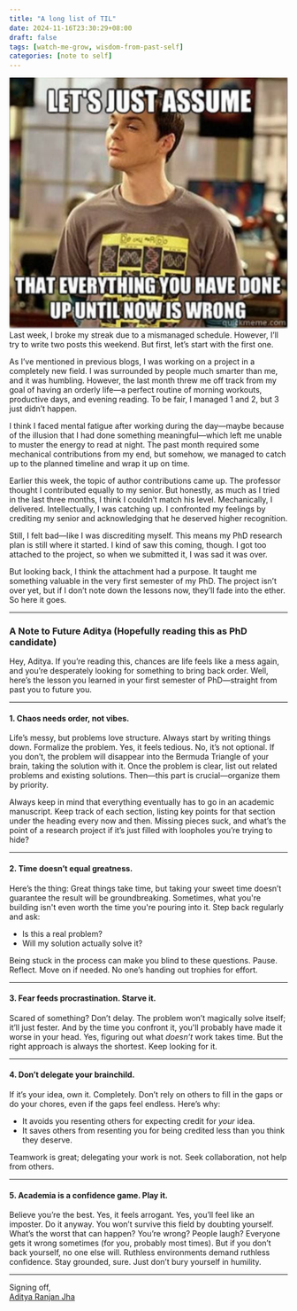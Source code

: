 ```yaml
---
title: "A long list of TIL"
date: 2024-11-16T23:30:29+08:00
draft: false
tags: [watch-me-grow, wisdom-from-past-self]
categories: [note to self]
---
```

![](image.png)
Last week, I broke my streak due to a mismanaged schedule. However, I’ll try to write two posts this weekend. But first, let’s start with the first one.  

As I’ve mentioned in previous blogs, I was working on a project in a completely new field. I was surrounded by people much smarter than me, and it was humbling. However, the last month threw me off track from my goal of having an orderly life—a perfect routine of morning workouts, productive days, and evening reading. To be fair, I managed 1 and 2, but 3 just didn’t happen.  

I think I faced mental fatigue after working during the day—maybe because of the illusion that I had done something meaningful—which left me unable to muster the energy to read at night. The past month required some mechanical contributions from my end, but somehow, we managed to catch up to the planned timeline and wrap it up on time.

Earlier this week, the topic of author contributions came up. The professor thought I contributed equally to my senior. But honestly, as much as I tried in the last three months, I think I couldn’t match his level. Mechanically, I delivered. Intellectually, I was catching up. I confronted my feelings by crediting my senior and acknowledging that he deserved higher recognition.  

Still, I felt bad—like I was discrediting myself. This means my PhD research plan is still where it started. I kind of saw this coming, though. I got too attached to the project, so when we submitted it, I was sad it was over.  

But looking back, I think the attachment had a purpose. It taught me something valuable in the very first semester of my PhD. The project isn’t over yet, but if I don’t note down the lessons now, they’ll fade into the ether. So here it goes.

---

### A Note to Future Aditya (Hopefully reading this as PhD candidate)  

Hey, Aditya. If you’re reading this, chances are life feels like a mess again, and you’re desperately looking for something to bring back order. Well, here’s the lesson you learned in your first semester of PhD—straight from past you to future you.

---

#### 1. Chaos needs order, not vibes.  
Life’s messy, but problems love structure. Always start by writing things down. Formalize the problem. Yes, it feels tedious. No, it’s not optional. If you don’t, the problem will disappear into the Bermuda Triangle of your brain, taking the solution with it. Once the problem is clear, list out related problems and existing solutions. Then—this part is crucial—organize them by priority.  

Always keep in mind that everything eventually has to go in an academic manuscript. Keep track of each section, listing key points for that section under the heading every now and then. Missing pieces suck, and what’s the point of a research project if it’s just filled with loopholes you’re trying to hide?  

---

#### 2. Time doesn’t equal greatness.  
Here’s the thing: Great things take time, but taking your sweet time doesn’t guarantee the result will be groundbreaking. Sometimes, what you're building isn't even worth the time you're pouring into it. Step back regularly and ask:  
- Is this a real problem?  
- Will my solution actually solve it?  

Being stuck in the process can make you blind to these questions. Pause. Reflect. Move on if needed. No one’s handing out trophies for effort.  

---

#### 3. Fear feeds procrastination. Starve it.  
Scared of something? Don’t delay. The problem won’t magically solve itself; it’ll just fester. And by the time you confront it, you'll probably have made it worse in your head. Yes, figuring out what *doesn’t* work takes time. But the right approach is always the shortest. Keep looking for it.  

---

#### 4. Don’t delegate your brainchild.  
If it’s your idea, own it. Completely. Don’t rely on others to fill in the gaps or do your chores, even if the gaps feel endless. Here’s why:  
- It avoids you resenting others for expecting credit for *your* idea.  
- It saves others from resenting you for being credited less than you think they deserve.  

Teamwork is great; delegating your work is not. Seek collaboration, not help from others.  

---

#### 5. Academia is a confidence game. Play it.  
Believe you’re the best. Yes, it feels arrogant. Yes, you’ll feel like an imposter. Do it anyway. You won’t survive this field by doubting yourself.  
What’s the worst that can happen? You’re wrong? People laugh? Everyone gets it wrong sometimes (for you, probably most times). But if you don’t back yourself, no one else will. Ruthless environments demand ruthless confidence. Stay grounded, sure. Just don’t bury yourself in humility.  

---

Signing off,  
[Aditya Ranjan Jha](https://github.com/adi4comp)